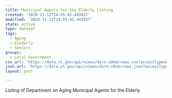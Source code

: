 ```yaml
---
title: Municipal Agents for the Elderly Listing
created: '2020-11-12T14:55:42.443927'
modified: '2020-11-12T14:55:42.443937'
state: active
type: dataset
tags:
  - Aging
  - Elederly
  - Seniors
groups:
  - Local Government
csv_url: 'https://data.ct.gov/api/views/dsrn-u9nm/rows.csv?accessType=DOWNLOAD'
json_url: 'https://data.ct.gov/api/views/dsrn-u9nm/rows.json?accessType=DOWNLOAD'
layout: post

---
```

Listing of Department on Aging Municipal Agents for the Elderly
